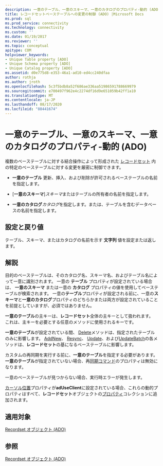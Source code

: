 ```yaml
---
description: 一意のテーブル、一意のスキーマ、一意のカタログのプロパティ-動的 (ADO)
title: レコードセットベーステーブルへの変更の制御 (ADO) |Microsoft Docs
ms.prod: sql
ms.prod_service: connectivity
ms.technology: connectivity
ms.custom: ''
ms.date: 01/19/2017
ms.reviewer: ''
ms.topic: conceptual
apitype: COM
helpviewer_keywords:
- Unique Table property [ADO]
- Unique Schema property [ADO]
- Unique Catalog property [ADO]
ms.assetid: d0e775d8-e353-46a1-ad10-ed4cc240dfaa
author: rothja
ms.author: jroth
ms.openlocfilehash: 5c3f5bdb8a52f686ae336aa51986591788669979
ms.sourcegitcommit: e700497f962e4c2274df16d9e651059b42ff1a10
ms.translationtype: MT
ms.contentlocale: ja-JP
ms.lasthandoff: 08/17/2020
ms.locfileid: "88441674"
---
```

# <a name="unique-table-unique-schema-unique-catalog-properties-dynamic-ado"></a>一意のテーブル、一意のスキーマ、一意のカタログのプロパティ-動的 (ADO)
複数のベーステーブルに対する結合操作によって形成された [レコードセット](../../../ado/reference/ado-api/recordset-object-ado.md) 内の特定のベーステーブルに対する変更を厳密に制御できます。  
  
-   **一意のテーブル** 更新、挿入、および削除が許可されるベーステーブルの名前を指定します。  
  
-   [**一意のスキーマ**]*スキーマ*またはテーブルの所有者の名前を指定します。  
  
-   **一意のカタログ***カタログ*を指定します。または、テーブルを含むデータベースの名前を指定します。  
  
## <a name="settings-and-return-values"></a>設定と戻り値  
 テーブル、スキーマ、またはカタログの名前を示す **文字列** 値を設定または返します。  
  
## <a name="remarks"></a>解説  
 目的のベーステーブルは、そのカタログ名、スキーマ名、およびテーブル名によって一意に識別されます。 一意の **テーブル** プロパティが設定されている場合は、 **一意のスキーマ** または一意の **カタログ** プロパティの値を使用してベーステーブルが検索されます。 一意の**テーブル**プロパティが設定される前に、一意の**スキーマ**と**一意のカタログ**プロパティのどちらかまたは両方が設定されていることを前提としていますが、必須ではありません。  
  
 **一意のテーブル**の主キーは、**レコードセット**全体の主キーとして扱われます。 これは、主キーを必要とする任意のメソッドに使用されるキーです。  
  
 **一意のテーブル**が設定されている間、 [Delete](../../../ado/reference/ado-api/delete-method-ado-recordset.md)メソッドは、指定されたテーブルのみに影響します。 [AddNew](../../../ado/reference/ado-api/addnew-method-ado.md)、 [Resync](../../../ado/reference/ado-api/resync-method.md)、 [Update](../../../ado/reference/ado-api/update-method.md)、および[UpdateBatch](../../../ado/reference/ado-api/updatebatch-method.md)の各メソッドは、**レコードセット**の基になるベーステーブルに影響します。  
  
 カスタムの再同期を実行する前に、**一意のテーブル**を指定する必要があります。 **一意のテーブル**が指定されていない場合、再[同期コマンド](../../../ado/reference/ado-api/resync-command-property-dynamic-ado.md)のプロパティは無効になります。  
  
 一意のベーステーブルが見つからない場合、実行時エラーが発生します。  
  
 [カーソル位置](../../../ado/reference/ado-api/cursorlocation-property-ado.md)プロパティが**adUseClient**に設定されている場合、これらの動的プロパティはすべて、**レコードセット**オブジェクトの[プロパティ](../../../ado/reference/ado-api/properties-collection-ado.md)コレクションに追加されます。  
  
## <a name="applies-to"></a>適用対象  
 [Recordset オブジェクト (ADO)](../../../ado/reference/ado-api/recordset-object-ado.md)  
  
## <a name="see-also"></a>参照  
 [Recordset オブジェクト (ADO)](../../../ado/reference/ado-api/recordset-object-ado.md)
